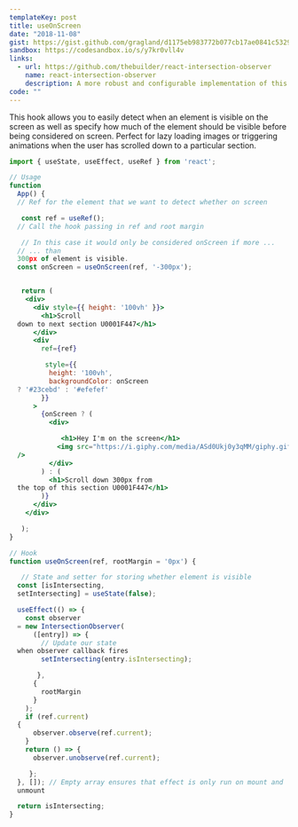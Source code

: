 ```yaml
---
templateKey: post
title: useOnScreen
date: "2018-11-08"
gist: https://gist.github.com/gragland/d1175eb983772b077cb17ae0841c5329
sandbox: https://codesandbox.io/s/y7kr0vll4v
links:
  - url: https://github.com/thebuilder/react-intersection-observer
    name: react-intersection-observer
    description: A more robust and configurable implementation of this hook.
code: ""
---
```


This hook allows you to easily detect when an element is visible on the
screen as well as specify how much of the element should be visible before being
considered on screen. Perfect for lazy loading images or triggering animations when
the user has scrolled down to a particular section.

```jsx
import { useState, useEffect, useRef } from 'react';

// Usage
function
  App() {
  // Ref for the element that we want to detect whether on screen

   const ref = useRef();
  // Call the hook passing in ref and root margin

   // In this case it would only be considered onScreen if more ...
  // ... than
  300px of element is visible.
  const onScreen = useOnScreen(ref, '-300px');


   return (
    <div>
      <div style={{ height: '100vh' }}>
        <h1>Scroll
  down to next section U0001F447</h1>
      </div>
      <div
        ref={ref}

         style={{
          height: '100vh',
          backgroundColor: onScreen
  ? '#23cebd' : '#efefef'
        }}
      >
        {onScreen ? (
          <div>

             <h1>Hey I'm on the screen</h1>
            <img src="https://i.giphy.com/media/ASd0Ukj0y3qMM/giphy.gif"
  />
          </div>
        ) : (
          <h1>Scroll down 300px from
  the top of this section U0001F447</h1>
        )}
      </div>
    </div>

   );
}

// Hook
function useOnScreen(ref, rootMargin = '0px') {

   // State and setter for storing whether element is visible
  const [isIntersecting,
  setIntersecting] = useState(false);

  useEffect(() => {
    const observer
  = new IntersectionObserver(
      ([entry]) => {
        // Update our state
  when observer callback fires
        setIntersecting(entry.isIntersecting);

       },
      {
        rootMargin
      }
    );
    if (ref.current)
  {
      observer.observe(ref.current);
    }
    return () => {
      observer.unobserve(ref.current);

     };
  }, []); // Empty array ensures that effect is only run on mount and
  unmount

  return isIntersecting;
}
```
